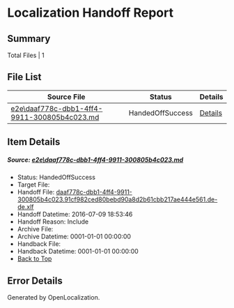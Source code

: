 # <a name='report-top'></a> Localization Handoff Report

## Summary
 Total Files | 1

## File List
 Source File | Status | Details 
 ----------- | ------ | ------- 
 [e2e\daaf778c-dbb1-4ff4-9911-300805b4c023.md](https://github.com/OpenLocalizationTestOrg/oltest/blob/c5868bded2c6618cf9ef907f8f3f06e5607f1456/e2e/daaf778c-dbb1-4ff4-9911-300805b4c023.md) | HandedOffSuccess | [Details](#27901db79ce7bbd8b32062c4574eba39d754665e1)

## Item Details
##### <a name='27901db79ce7bbd8b32062c4574eba39d754665e1'></a> Source: [e2e\daaf778c-dbb1-4ff4-9911-300805b4c023.md](https://github.com/OpenLocalizationTestOrg/oltest/blob/c5868bded2c6618cf9ef907f8f3f06e5607f1456/e2e/daaf778c-dbb1-4ff4-9911-300805b4c023.md)
* Status: HandedOffSuccess
* Target File: 
* Handoff File: [daaf778c-dbb1-4ff4-9911-300805b4c023.91cf982ced80bebd90a8d2b61cbb217ae444e561.de-de.xlf](https://github.com/OpenLocalizationTestOrg/olhandoff-e2e/blob/3b91b5babf725f1bc75689d35a8803e67ea519e1/ol-handoff/OpenLocalizationTestOrg/oltest-dede-fly/ci/ht/daaf778c-dbb1-4ff4-9911-300805b4c023.91cf982ced80bebd90a8d2b61cbb217ae444e561.de-de.xlf)
* Handoff Datetime: 2016-07-09 18:53:46
* Handoff Reason: Include
* Archive File: 
* Archive Datetime: 0001-01-01 00:00:00
* Handback File: 
* Handback Datetime: 0001-01-01 00:00:00
* [Back to Top](#report-top)


## Error Details

Generated by OpenLocalization.
